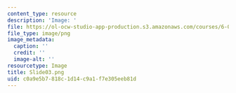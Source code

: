 ```yaml
---
content_type: resource
description: 'Image: '
file: https://ol-ocw-studio-app-production.s3.amazonaws.com/courses/6-004-computation-structures-spring-2017/c0a9e5b7818c1d14c9a1f7e305eeb81d_Slide03.png
file_type: image/png
image_metadata:
  caption: ''
  credit: ''
  image-alt: ''
resourcetype: Image
title: Slide03.png
uid: c0a9e5b7-818c-1d14-c9a1-f7e305eeb81d
---
```

